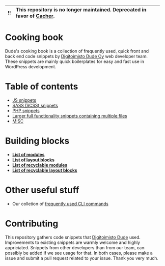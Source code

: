 | :bangbang: | **This repository is no longer maintained. Deprecated in favor of [Cacher](https://www.cacher.io/).**  |
|:------------:|:------------------------------------------------------------------------------------------------------------------------------------------------------------------------|

# Cooking book

Dude's cooking book is a collection of frequently used, quick front and back end code snippets by [Digitoimisto Dude Oy](https://www.dude.fi) web developer team. These snippets are mainly quick boilerplates for easy and fast use in WordPress development.

# Table of contents

- [JS snippets](js)
- [SASS (SCSS) snippets](sass)
- [PHP snippets](php)
- [Larger full functionality snippets containing multiple files](mixed)
- [MISC](misc)

# Building blocks

- **[List of modules](List%20of%20modules.md)**
- **[List of layout blocks](List%20of%20blocks.md)**
- **[List of recyclable modules](List%20of%20recyclable%20modules.md)**
- **[List of recyclable layout blocks](List%20of%20recyclable%20layout%20blocks.md)**

# Other useful stuff
- Our colletion of [frequently used CLI commands](https://github.com/digitoimistodude/frequently-used-commands)

# Contributing

This repository gathers code snippets that [Digitoimisto Dude](https://www.dude.fi) used. Improvements to existing snippets are warmly welcome and highly appriciated. Snippets from other developers than from our team, can possibly be added if we see usage for that. In both cases, please make a issue and submit a pull request related to your issue. Thank you very much.

